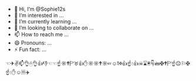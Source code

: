 - 👋 Hi, I’m @Sophie12s
- 👀 I’m interested in ...
- 🌱 I’m currently learning ...
- 💞️ I’m looking to collaborate on ...
- 📫 How to reach me ...
- 😄 Pronouns: ...
- ⚡ Fun fact: ...

☜✈✌📫👌🖰👌👍👎☜☜☝☼🕈🏱♉👍✋☼☼🕈☼☞☺☟✠👍☝💧👍☠⌛🖲☟🖮✠🕈🏱☝😐⚐✠☝💧✋☺🗏✈<!---
Sophie12s/Sophie12s is a ✨ special ✨ repository because its `README.md` (this file) appears on your GitHub profile.
You can click the Preview link to take a look at your changes.
--->
